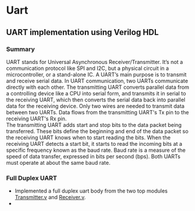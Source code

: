# Uart
## **UART implementation using Verilog HDL**

### Summary

UART stands for Universal Asynchronous Receiver/Transmitter. It’s not a communication protocol like SPI and I2C, but a physical circuit in a microcontroller, or a stand-alone IC. A UART’s main purpose is to transmit and receive serial data. In UART communication, two UARTs communicate directly with each other. The transmitting UART converts parallel data from a controlling device like a CPU into serial form, and transmits it in serial to the receiving UART, which then converts the serial data back into parallel data for the receiving device. Only two wires are needed to transmit data between two UARTs. Data flows from the transmitting UART's Tx pin to the receiving UART's Rx pin.<br>The transmitting UART adds start and stop bits to the data packet being transferred. These bits define the beginning and end of the data packet so the receiving UART knows when to start reading the bits.
When the receiving UART detects a start bit, it starts to read the incoming bits at a specific frequency known as the baud rate. Baud rate is a measure of the speed of data transfer, expressed in bits per second (bps). Both UARTs must operate at about the same baud rate.

### Full Duplex UART
- Implemented a full duplex uart body from the two top modules [Transmitter.v](https://github.com/Praranya/Uart/blob/main/UART_Body/Transmitter.v) and [Receiver.v](https://github.com/Praranya/Uart/blob/main/UART_Body/Receiver.v).
- 
